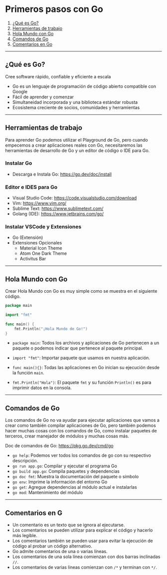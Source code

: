 # Primeros pasos con Go
 
1. [¿Qué es Go?](#¿Qué-es-Go?)
2. [Herramientas de trabajo](#Herramientas-de-trabajo)
3. [Hola Mundo con Go](#Hola-Mundo-con-Go)
4. [Comandos de Go](#Comandos-de-Go)
5. [Comentarios en Go](#Comentarios-en-Goo)
 
---
## ¿Qué es Go?
 
Cree software rápido, confiable y eficiente a escala
- Go es un lenguaje de programación de código abierto compatible con Google
- Fácil de aprender y comenzar
- Simultaneidad incorporada y una biblioteca estándar robusta
- Ecosistema creciente de socios, comunidades y herramientas
 
---
## Herramientas de trabajo
Para aprender Go podemos utilizar el Playground de Go, pero cuando empecemos a crear aplicaciones reales con Go, necesitaremos las herramientas de desarrollo de Go y un editor de código o IDE para Go.
 
### Instalar Go
- Descarga e Instala Go: https://go.dev/doc/install
 
### Editor e IDES para Go
- Visual Studio Code: https://code.visualstudio.com/download
- Vim: https://www.vim.org/
- Sublime Text:  https://www.sublimetext.com/
- Golang (IDE): https://www.jetbrains.com/go/
 
### Instalar VSCode y Extensiones
- Go (Extensión)
- Extensiones Opcionales
    - Material Icon Theme
    - Atom One Dark Theme
    - Activitus Bar
---
## Hola Mundo con Go
Crear Hola Mundo con Go es muy simple como se muestra en el siguiente código.
 
~~~go
package main
 
import "fmt"
 
func main() {
    fmt.Println("¡Hola Mundo de Go!")
}
~~~
 
- `package main`: Todos los archivos y aplicaciones de Go pertenecen a un paquete o podemos indicar que pertenece al paquete principal.
- `import "fmt"`: Importar paquete que usamos en nuestra aplicación.
 
- `func main(){}`: Todas las aplicaciones en Go inician su ejecución desde la función `main`.
 
- `fmt.Println("Hola")`: El paquete `fmt` y su función `Println()` es para imprimir datos en la consola.
 
---
## Comandos de Go
Los comandos de Go no va ayudar para ejecutar aplicaciones que vamos a crear como también compilar aplicaciones de Go, pero también podemos hacer muchas cosas con los comandos de Go, como instalar paquetes de  terceros, crear manejador de módulos y muchas cosas  más.
 
Doc de comandos de Go: https://pkg.go.dev/cmd/go
 
- `go help`: Podemos ver todos los comandos de go con su respectivo descripción.
- `go run app.go`: Compilar y ejecutar el programa Go
- `go build app.go`: Compila paquetes y dependencias
- `go doc fmt`: Muestra la documentación del paquete o símbolo
- `go env`: Imprime la información del entorno Go
- `go get`: Agregue dependencias al módulo actual e instalarlas
- `go mod`: Mantenimiento del módulo
 
---
## Comentarios en G
- Un comentario es un texto que se ignora al ejecutarse.
- Los comentarios se pueden utilizar para explicar el código y hacerlo más legible.
- Los comentarios también se pueden usar para evitar la ejecución de código al probar un código alternativo.
- Go admite comentarios de una o varias líneas.
- Los comentarios de una sola línea comienzan con dos barras inclinadas `//`.
- Los comentarios de varias líneas comienzan con `/*` y terminan con `*/`.
 

 
